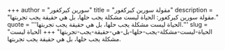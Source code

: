 +++
author = "سورين كيركغور"
title = "مقولة سورين كيركغور"
description = "مقولة سورين كيركغور: الحياة ليست مشكلة يجب حلها، بل هي حقيقة يجب تجربتها."
quote = '''الحياة ليست مشكلة يجب حلها، بل هي حقيقة يجب تجربتها.'''
slug = "الحياة-ليست-مشكلة-يجب-حلها-بل-هي-حقيقة-يجب-تجربتها"
+++
الحياة ليست مشكلة يجب حلها، بل هي حقيقة يجب تجربتها.
